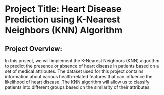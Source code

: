 # Project Title: Heart Disease Prediction using K-Nearest Neighbors (KNN) Algorithm

## Project Overview:
In this project, we will implement the K-Nearest Neighbors (KNN) algorithm to predict the
presence or absence of heart disease in patients based on a set of medical attributes. The
dataset used for this project contains information about various health-related features that
can influence the likelihood of heart disease. The KNN algorithm will allow us to classify
patients into different groups based on the similarity of their attributes.
